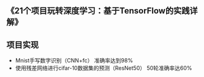 ## 《21个项目玩转深度学习：基于TensorFlow的实践详解》
## 项目实现
+ Mnist手写数字识别（CNN+fc）
准确率达到98%
+ 使用残差网络进行cifar-10数据集的预测（ResNet50）
50轮准确率达60%
